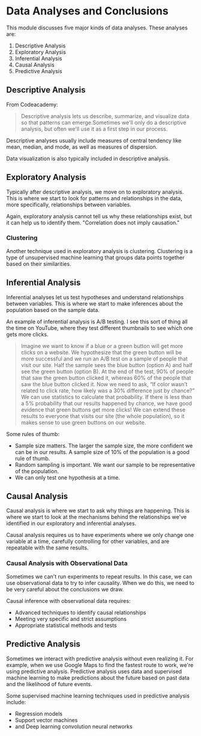 # Data Analyses and Conclusions

This module discusses five major kinds of data analyses. These analyses are:
1. Descriptive Analysis
2. Exploratory Analysis
3. Inferential Analysis
4. Causal Analysis
5. Predictive Analysis

## Descriptive Analysis

From Codeacademy:
> Descriptive analysis lets us describe, summarize, and visualize data so that patterns can emerge.Sometimes we'll only do a descriptive analysis, but often we'll use it as a first step in our process.

Descriptive analyses usually include measures of central tendency like mean, median, and mode, as well as measures of dispersion.

Data visualization is also typically included in descriptive analysis.

## Exploratory Analysis

Typically after descriptive analysis, we move on to exploratory analysis. This is where we start to look for patterns and relationships in the data, more specifically, relationships between variables.

Again, exploratory analysis cannot tell us why these relationships exist, but it can help us to identify them. "Correlation does not imply causation."

### Clustering

Another technique used in exploratory analysis is clustering. Clustering is a type of unsupervised machine learning that groups data points together based on their similarities.

## Inferential Analysis

Inferential analyses let us test hypotheses and understand relationships between variables. This is where we start to make inferences about the population based on the sample data.

An example of inferential analysis is A/B testing. I see this sort of thing all the time on YouTube, where they test different thumbnails to see which one gets more clicks.

> Imagine we want to know if a blue or a green button will get more clicks on a website. We hypothesize that the green button will be more successful and we run an A/B test on a sample of people that visit our site. Half the sample sees the blue button (option A) and half see the green button (option B). At the end of the test, 90% of people that saw the green button clicked it, whereas 60% of the people that saw the blue button clicked it. Now we need to ask, “If color wasn’t related to click rate, how likely was a 30% difference just by chance?” We can use statistics to calculate that probability. If there is less than a 5% probability that our results happened by chance, we have good evidence that green buttons get more clicks! We can extend these results to everyone that visits our site (the whole population), so it makes sense to use green buttons on our website.

Some rules of thumb:

- Sample size matters. The larger the sample size, the more confident we can be in our results. A sample size of 10% of the population is a good rule of thumb.
- Random sampling is important. We want our sample to be representative of the population.
- We can only test one hypothesis at a time.

## Causal Analysis

Causal analysis is where we start to ask why things are happening. This is where we start to look at the mechanisms behind the relationships we've identified in our exploratory and inferential analyses.

Causal analysis requires us to have experiments where we only change one variable at a time, carefully controlling for other variables, and are repeatable with the same results.

### Causal Analysis with Observational Data

Sometimes we can't run experiments to repeat results. In this case, we can use observational data to try to infer causality. When we do this, we need to be very careful about the conclusions we draw.

Causal inference with observational data requires:
- Advanced techniques to identify causal relationships
- Meeting very specific and strict assumptions
- Appropriate statistical methods and tests

## Predictive Analysis

Sometimes we interact with predictive analysis without even realizing it. For example, when we use Google Maps to find the fastest route to work, we're using predictive analysis. Predictive analysis uses data and supervised machine learning to make predictions about the future based on past data and the likelihood of future events.

Some supervised machine learning techniques used in predictive analysis include:
- Regression models
- Support vector machines
- and Deep learning convolution neural networks
